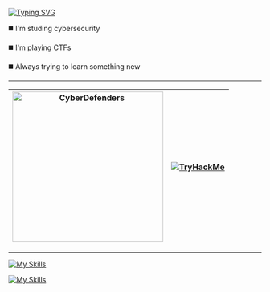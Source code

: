 [![Typing SVG](https://readme-typing-svg.herokuapp.com?font=Agave&size=24&pause=750&color=7fff00&random=false&width=435&lines=Welcome;Check+out+my+repositories;Projects%2C+notes%2C+walkthroughs)](https://git.io/typing-svg)

◼️ I'm studing cybersecurity

◼️ I'm playing CTFs

◼️ Always trying to learn something new

------
<!---
https://github-readme-stats.vercel.app/api?username=barszczyk0&theme=chartreuse-dark&hide=prs,issues&show_icons=true&bg_color=010409&icon_color=7fff00
-->

| [<img width="300" src="https://cyberdefenders-storage.s3.me-central-1.amazonaws.com/profile-badges/Barszczyk.png" alt="CyberDefenders">](https://cyberdefenders.org/p/Barszczyk) | [<img src="https://tryhackme-badges.s3.amazonaws.com/Barszczyk.png" alt="TryHackMe">](https://tryhackme.com/p/Barszczyk) |
| :----------------: | :------: | 

------


[![My Skills](https://skillicons.dev/icons?i=bash,python,java,cpp,js)](https://skillicons.dev)

[![My Skills](https://skillicons.dev/icons?i=linux,arch,vim,neovim)](https://skillicons.dev)
